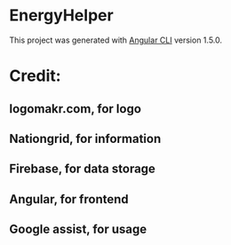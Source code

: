 # EnergyHelper

This project was generated with [Angular CLI](https://github.com/angular/angular-cli) version 1.5.0.

# Credit:
## logomakr.com, for logo
## Nationgrid, for information
## Firebase, for data storage
## Angular, for frontend
## Google assist, for usage

